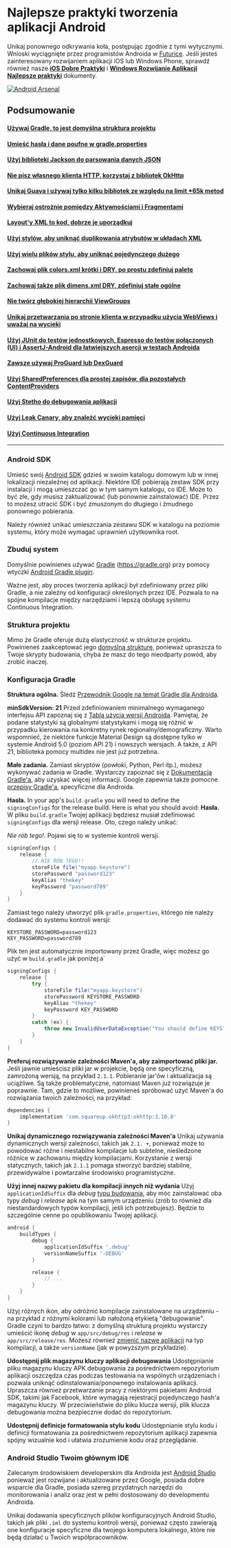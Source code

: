 # Najlepsze praktyki tworzenia aplikacji Android

Unikaj ponownego odkrywania koła, postępując zgodnie z tymi wytycznymi. Wnioski wyciągnięte przez programistów Androida w [Futurice](http://www.futurice.com). Jeśli jesteś zainteresowany rozwijaniem aplikacji iOS lub Windows Phone, sprawdź również nasze [**iOS Dobre Praktyki**](https://github.com/futurice/ios-good-practices) i [**Windows Rozwijanie Aplikacji Najlepsze praktyki**](https://github.com/futurice/windows-app-development-best-practices) dokumenty.

[![Android Arsenal](https://img.shields.io/badge/Android%20Arsenal-android--best--practices-brightgreen.svg?style=flat)](https://android-arsenal.com/details/1/1091) 

## Podsumowanie

#### [Używaj Gradle, to jest domyślna struktura projektu](#zbuduj-system)
#### [Umieść hasła i dane poufne w gradle.properties](#konfiguracja-gradle)
#### [Użyj biblioteki Jackson do parsowania danych JSON](#biblioteki)
#### [Nie pisz własnego klienta HTTP, korzystaj z bibliotek OkHttp](#networklibs)
#### [Unikaj Guava i używaj tylko kilku bibliotek ze względu na limit *65k metod](#methodlimitation)
#### [Wybieraj ostrożnie pomiędzy Aktywnościami i Fragmentami](#aktywnosci-i-fragments)
#### [Layout'y XML to kod, dobrze je uporządkuj](#resources)
#### [Użyj stylów, aby uniknąć duplikowania atrybutów w układach XML](#style)
#### [Użyj wielu plików stylu, aby uniknąć pojedynczego dużego](#splitstyles)
#### [Zachowaj plik colors.xml krótki i DRY, po prostu zdefiniuj paletę](#colorsxml)
#### [Zachowaj także plik dimens.xml DRY, zdefiniuj stałe ogólne](#dimensxml)
#### [Nie twórz głębokiej hierarchii ViewGroups](#deephierarchy)
#### [Unikaj przetwarzania po stronie klienta w przypadku użycia WebViews i uważaj na wycieki](#webview)
#### [Użyj JUnit do testów jednostkowych, Espresso do testów połączonych (UI) i AssertJ-Android dla łatwiejszych asercji w testach Androida](#test-frameworks)
#### [Zawsze używaj ProGuard lub DexGuard](#proguard-configuration)
#### [Użyj SharedPreferences dla prostej zapisów, dla pozostałych ContentProviders](#przechowywanie-danych)
#### [Użyj Stetho do debugowania aplikacji](#uzyj-stetho)
#### [Użyj Leak Canary, aby znaleźć wycieki pamięci](#use-leakcanary)
#### [Użyj Continuous Integration](#uzyj-continuous-integration)

----------

### Android SDK

Umieść swój [Android SDK](https://developer.android.com/sdk/installing/index.html?pkg=tools) gdzieś w swoim katalogu domowym lub w innej lokalizacji niezależnej od aplikacji. Niektóre IDE pobierają zestaw SDK przy instalacji i mogą umieszczać go w tym samym katalogu, co IDE. Może to być złe, gdy musisz zaktualizować (lub ponownie zainstalować) IDE. Przez to możesz utracić SDK i być zmuszonym do długiego i żmudnego ponownego pobierania.

Należy również unikać umieszczania zestawu SDK w katalogu na poziomie systemu, który może wymagać uprawnień użytkownika root.

### Zbuduj system

Domyślnie powinienes używać [Gradle](https://gradle.org) (https://gradle.org) przy pomocy wtyczki [Android Gradle plugin](https://developer.android.com/studio/build/index.html).

Ważne jest, aby proces tworzenia aplikacji był zdefiniowany przez pliki Gradle, a nie zależny od konfiguracji określonych przez IDE. Pozwala to na spójne kompilacje między narzędziami i lepszą obsługę systemu Continuous Integration.

### Struktura projektu

Mimo że Gradle oferuje dużą elastyczność w strukturze projektu. Powinieneś zaakceptować jego [domyślną strukturę](https://developer.android.com/studio/build/index.html#sourcesets), ponieważ upraszcza to Twoje skrypty budowania, chyba że masz do tego nieodparty powód, aby zrobić inaczej.

### Konfiguracja Gradle

**Struktura ogólna.** Śledź [Przewodnik Google na temat Gradle dla Androida](https://developer.android.com/studio/build/index.html).

**minSdkVersion: 21** Przed zdefiniowaniem minimalnego wymaganego interfejsu API zapoznaj się z [Tablą użycia wersji Androida](https://developer.android.com/about/dashboards/index.html#Platform). Pamiętaj, że podane statystyki są globalnymi statystykami i mogą się różnić w przypadku kierowania na konkretny rynek regionalny/demograficzny. Warto wspomnieć, że niektóre funkcje Material Design są dostępne tylko w systemie Android 5.0 (poziom API 21) i nowszych wersjach. A także, z API 21, biblioteka pomocy multidex nie jest już potrzebna.

**Małe zadania.** Zamiast skryptów (powłoki, Python, Perl itp.), możesz wykonywać zadania w Gradle. Wystarczy zapoznać się z [Dokumentacją Gradle'a](http://www.gradle.org/docs/current/userguide/userguide_single.html#N10CBF), aby uzyskać więcej informacji. Google zapewnia także pomocne [przepisy Gradle'a](https://developer.android.com/studio/build/gradle-tips.html), specyficzne dla Androida.

**Hasła.** In your app's `build.gradle` you will need to define the `signingConfigs` for the release build. Here is what you should avoid:
**Hasła.** W pliku `build.gradle` Twojej aplikacji będziesz musiał zdefiniować `signingConfigs` dla wersji release. Oto, czego należy unikać:

_Nie rób tego!_. Pojawi się to w systemie kontroli wersji.

```groovy
signingConfigs {
    release {
        // NIE RÓB TEGO!!
        storeFile file("myapp.keystore")
        storePassword "password123"
        keyAlias "thekey"
        keyPassword "password789"
    }
}
```

Zamiast tego należy utworzyć plik `gradle.properties`, którego nie należy dodawać do systemu kontroli wersji:

```
KEYSTORE_PASSWORD=password123
KEY_PASSWORD=password789
```

Plik ten jest automatycznie importowany przez Gradle, więc możesz go użyć w `build.gradle` jak poniżej:a`

```groovy
signingConfigs {
    release {
        try {
            storeFile file("myapp.keystore")
            storePassword KEYSTORE_PASSWORD
            keyAlias "thekey"
            keyPassword KEY_PASSWORD
        }
        catch (ex) {
            throw new InvalidUserDataException("You should define KEYSTORE_PASSWORD and KEY_PASSWORD in gradle.properties.")
        }
    }
}
```

**Preferuj rozwiązywanie zależności Maven'a, aby zaimportować pliki jar.** Jeśli jawnie umieścisz pliki jar w projekcie, będą one specyficzną, zamrożoną wersją, na przykład `2.1.1`. Pobieranie jar'ów i aktualizacja są uciążliwe. Są także problematyczne, natomiast Maven już rozwiązuje je poprawnie. Tam, gdzie to możliwe, powinieneś spróbować użyć Maven'a do rozwiązania twoich zależności, na przykład:

```groovy
dependencies {
    implementation 'com.squareup.okhttp3:okhttp:3.10.0'
}
```    

**Unikaj dynamicznego rozwiązywania zależności Maven'a**
Unikaj używania dynamicznych wersji zależności, takich jak `2.1. +`, ponieważ może to powodować różne i niestabilne kompilacje lub subtelne, nieśledzone różnice w zachowaniu między kompilacjami. Korzystanie z wersji statycznych, takich jak `2.1.1` pomaga stworzyć bardziej stabilne, przewidywalne i powtarzalne środowisko programistyczne.

**Użyj innej nazwy pakietu dla kompilacji innych niż wydania**
Użyj `applicationIdSuffix` dla *debug* [typu budowania](http://tools.android.com/tech-docs/new-build-system/user-guide#TOC-Build-Types), aby móc zainstalować oba typy *debug* i *release* apk na tym samym urządzeniu (zrób to również dla niestandardowych typów kompilacji, jeśli ich potrzebujesz). Będzie to szczególnie cenne po opublikowaniu Twojej aplikacji.

```groovy
android {
    buildTypes {
        debug {
            applicationIdSuffix '.debug'
            versionNameSuffix '-DEBUG'
        }

        release {
            // ...
        }
    }
}
```

Użyj różnych ikon, aby odróżnić kompilacje zainstalowane na urządzeniu - na przykład z różnymi kolorami lub nałożoną etykietą "debugowanie". Gradle czyni to bardzo łatwo: z domyślną strukturą projektu wystarczy umieścić ikonę *debug* w `app/src/debug/res` i *release* w `app/src/release/res`. Możesz również [zmienić nazwę aplikacji](http://stackoverflow.com/questions/24785270/how-to-change-app-name-per-gradle-build-type) na typ kompilacji, a także `versionName` (jak w powyższym przykładzie).

**Udostępnij plik magazynu kluczy aplikacji debugowania**
Udostępnianie pliku magazynu kluczy APK debugowania za pośrednictwem repozytorium aplikacji oszczędza czas podczas testowania na wspólnych urządzeniach i pozwala uniknąć odinstalowania/ponownego instalowania aplikacji. Upraszcza również przetwarzanie pracy z niektórymi pakietami Android SDK, takimi jak Facebook, które wymagają rejestracji pojedynczego hash'a magazynu kluczy. W przeciwieństwie do pliku klucza wersji, plik klucza debugowania można bezpiecznie dodać do repozytorium.

**Udostępnij definicje formatowania stylu kodu**
Udostępnianie stylu kodu i definicji formatowania za pośrednictwem repozytorium aplikacji zapewnia spójny wizualnie kod i ułatwia zrozumienie kodu oraz przeglądanie.

### Android Studio Twoim głównym IDE

Zalecanym środowiskiem developerskim dla Androida jest [Android Studio](https://developer.android.com/sdk/installing/studio.html) ponieważ jest rozwijane i aktualizowane przez Google, posiada dobre wsparcie dla Gradle, posiada szereg przydatnych narzędzi do monitorowania i analiz oraz jest w pełni dostosowany do developmentu Androida.

Unikaj dodawania specyficznych plików konfiguracyjnych Android Studio, takich jak pliki `.iml` do systemu kontroli wersji, ponieważ często zawierają one konfiguracje specyficzne dla twojego komputera lokalnego, które nie będą działać u Twoich współpracowników.
